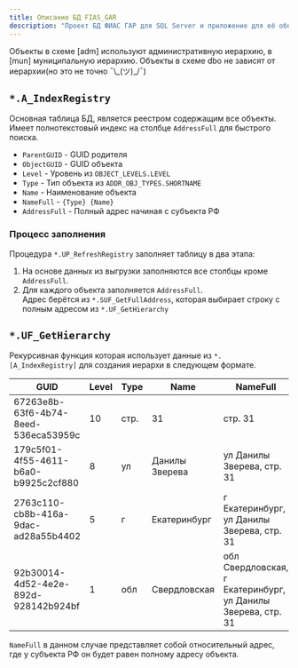 ```yaml
---
title: Описание БД FIAS_GAR
description: "Проект БД ФИАС ГАР для SQL Server и приложение для её обновления"
---
```


Объекты в схеме [adm] используют административную иерархию, в [mun] муниципальную иерархию.
Объекты в схеме dbo не зависят от иерархии(но это не точно ¯\\\_(ツ)\_/¯)

## `*.A_IndexRegistry`

Основная таблица БД, является реестром содержащим все объекты.  
Имеет полнотекстовый индекс на столбце `AddressFull` для быстрого поиска.

* `ParentGUID` - GUID родителя
* `ObjectGUID` - GUID объекта
* `Level` - Уровень из `OBJECT_LEVELS.LEVEL`
* `Type` - Тип объекта из `ADDR_OBJ_TYPES.SHORTNAME`
* `Name` - Наименование объекта
* `NameFull` - `{Type} {Name}`
* `AddressFull` - Полный адрес начиная с субъекта РФ

### Процесс заполнения

Процедура `*.UP_RefreshRegistry` заполняет таблицу в два этапа:

1. На основе данных из выгрузки заполняются все столбцы кроме `AddressFull`.
2. Для каждого объекта заполняется `AddressFull`.  
Адрес берётся из `*.SUF_GetFullAddress`, которая выбирает строку с полным адресом из `*.UF_GetHierarchy`

## `*.UF_GetHierarchy`

Рекурсивная функция которая использует данные из `*.[A_IndexRegistry]`
для создания иерархи в следующем формате.  

|GUID                                |Level|Type|Name|NameFull|
|------------------------------------|-----|----|----|--------|
|67263e8b-63f6-4b74-8eed-536eca53959c|10|стр.|31|стр. 31|
|179c5f01-4f55-4611-b6a0-b9925c2cf880|8 |ул|Данилы Зверева|ул Данилы Зверева, стр. 31|
|2763c110-cb8b-416a-9dac-ad28a55b4402|5 |г|Екатеринбург|г Екатеринбург, ул Данилы Зверева, стр. 31|
|92b30014-4d52-4e2e-892d-928142b924bf|1 |обл|Свердловская|обл Свердловская, г Екатеринбург, ул Данилы Зверева, стр. 31|

`NameFull` в данном случае представляет собой относительный адрес, где у субъекта РФ он будет равен полному адресу объекта.
